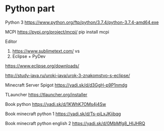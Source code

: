 # Python part

Python 3
https://www.python.org/ftp/python/3.7.4/python-3.7.4-amd64.exe

MCPI
https://pypi.org/project/mcpi/
pip install mcpi

Editor
1) https://www.sublimetext.com/
vs 
2) Eclipse + PyDev

https://www.eclipse.org/downloads/

http://study-java.ru/uroki-java/urok-3-znakomstvo-s-eclipse/

Minecraft Server Spigot
https://yadi.sk/d/d3GgH-p9P1nmdg

TLauncher
https://tlauncher.org/installer

Book python
https://yadi.sk/d/1KWhK7OMs4j4Sw

Book minecraft python 1
https://yadi.sk/d/Ts-piLxJKiibqg

Book minecraft python english 2
https://yadi.sk/d/0MbMfg8_HIJHRQ

